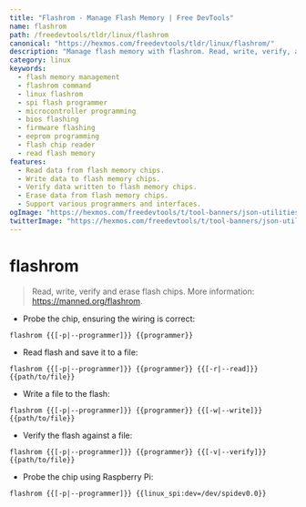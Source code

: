 ```yaml
---
title: "Flashrom - Manage Flash Memory | Free DevTools"
name: flashrom
path: /freedevtools/tldr/linux/flashrom
canonical: "https://hexmos.com/freedevtools/tldr/linux/flashrom/"
description: "Manage flash memory with flashrom. Read, write, verify, and erase flash chips easily using command-line interface. Free online tool, no registration required."
category: linux
keywords:
  - flash memory management
  - flashrom command
  - linux flashrom
  - spi flash programmer
  - microcontroller programming
  - bios flashing
  - firmware flashing
  - eeprom programming
  - flash chip reader
  - read flash memory
features:
  - Read data from flash memory chips.
  - Write data to flash memory chips.
  - Verify data written to flash memory chips.
  - Erase data from flash memory chips.
  - Support various programmers and interfaces.
ogImage: "https://hexmos.com/freedevtools/t/tool-banners/json-utilities-banner.png"
twitterImage: "https://hexmos.com/freedevtools/t/tool-banners/json-utilities-banner.png"
---
```


# flashrom

> Read, write, verify and erase flash chips.
> More information: <https://manned.org/flashrom>.

- Probe the chip, ensuring the wiring is correct:

`flashrom {{[-p|--programmer]}} {{programmer}}`

- Read flash and save it to a file:

`flashrom {{[-p|--programmer]}} {{programmer}} {{[-r|--read]}} {{path/to/file}}`

- Write a file to the flash:

`flashrom {{[-p|--programmer]}} {{programmer}} {{[-w|--write]}} {{path/to/file}}`

- Verify the flash against a file:

`flashrom {{[-p|--programmer]}} {{programmer}} {{[-v|--verify]}} {{path/to/file}}`

- Probe the chip using Raspberry Pi:

`flashrom {{[-p|--programmer]}} {{linux_spi:dev=/dev/spidev0.0}}`
